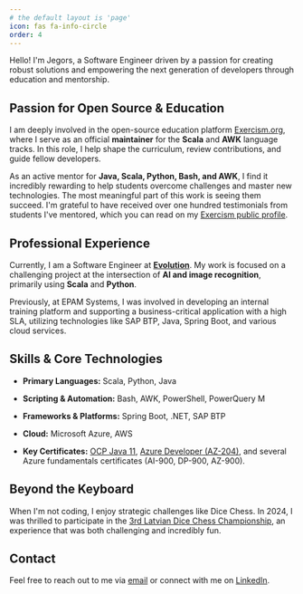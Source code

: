 ```yaml
---
# the default layout is 'page'
icon: fas fa-info-circle
order: 4
---
```


Hello! I'm Jegors, a Software Engineer driven by a passion for creating robust solutions and empowering the next generation of developers through education and mentorship.

## Passion for Open Source & Education

I am deeply involved in the open-source education platform [Exercism.org](https://www.google.com/search?q=https://exercism.org/profiles/rabestro), where I serve as an official **maintainer** for the **Scala** and **AWK** language tracks. In this role, I help shape the curriculum, review contributions, and guide fellow developers.

As an active mentor for **Java, Scala, Python, Bash, and AWK**, I find it incredibly rewarding to help students overcome challenges and master new technologies. The most meaningful part of this work is seeing them succeed. I'm grateful to have received over one hundred testimonials from students I've mentored, which you can read on my [Exercism public profile](https://exercism.org/profiles/rabestro/testimonials).

## Professional Experience

Currently, I am a Software Engineer at [**Evolution**](https://www.evolution.com/). My work is focused on a challenging project at the intersection of **AI and image recognition**, primarily using **Scala** and **Python**.

Previously, at EPAM Systems, I was involved in developing an internal training platform and supporting a business-critical application with a high SLA, utilizing technologies like SAP BTP, Java, Spring Boot, and various cloud services.

## Skills & Core Technologies

- **Primary Languages:** Scala, Python, Java

- **Scripting & Automation:** Bash, AWK, PowerShell, PowerQuery M

- **Frameworks & Platforms:** Spring Boot, .NET, SAP BTP

- **Cloud:** Microsoft Azure, AWS

- **Key Certificates:** [OCP Java 11](https://www.credly.com/badges/4aeb5ea6-5180-4adb-98f8-e5f879dd2c5f), [Azure Developer (AZ-204)](https://learn.microsoft.com/en-us/users/jegors-cemisovs/credentials/certification/azure-developer?tab=credentials-tab), and several Azure fundamentals certificates (AI-900, DP-900, AZ-900).


## Beyond the Keyboard

When I'm not coding, I enjoy strategic challenges like Dice Chess. In 2024, I was thrilled to participate in the [3rd Latvian Dice Chess Championship](https://dicechess.net/3rd-latvian-dice-chess-championship-how-it-went/ "null"), an experience that was both challenging and incredibly fun.

## Contact

Feel free to reach out to me via [email](mailto:jegors.cemisovs@gmail.com "null") or connect with me on [LinkedIn](https://www.linkedin.com/in/jegors-cemisovs/).
